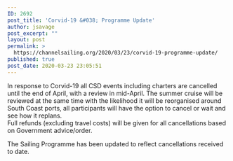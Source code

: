 ```yaml
---
ID: 2692
post_title: 'Corvid-19 &#038; Programme Update'
author: jsavage
post_excerpt: ""
layout: post
permalink: >
  https://channelsailing.org/2020/03/23/corvid-19-programme-update/
published: true
post_date: 2020-03-23 23:05:51
---
```

<!-- wp:paragraph -->
<p>In response to Corvid-19 all CSD events including charters are cancelled until the end of April, with a review in mid-April. The summer cruise will be reviewed at the same time with the likelihood it will be reorganised around South Coast ports, all participants will have the option to cancel or wait and see how it replans.<br>Full refunds (excluding travel costs) will be given for all cancellations based on Government advice/order. </p>
<!-- /wp:paragraph -->

<!-- wp:paragraph -->
<p>The Sailing Programme has been updated to reflect cancellations received to date. </p>
<!-- /wp:paragraph -->